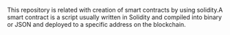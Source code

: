 This repository is related with creation of smart contracts by using solidity.A smart contract is a script usually written in Solidity and compiled into binary or JSON and deployed to a specific address on the blockchain.
